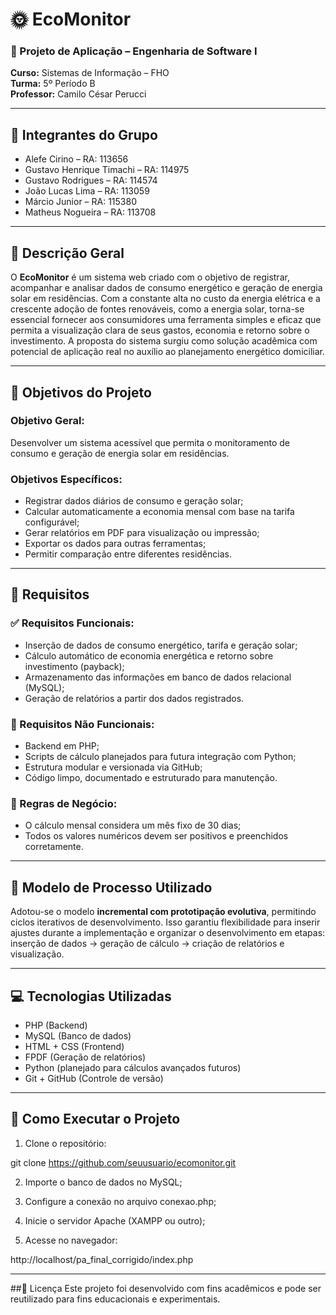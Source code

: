 # 🌞 EcoMonitor

### 📘 Projeto de Aplicação – Engenharia de Software I  
**Curso:** Sistemas de Informação – FHO  
**Turma:** 5º Período B  
**Professor:** Camilo César Perucci

---

## 👥 Integrantes do Grupo

- Alefe Cirino – RA: 113656  
- Gustavo Henrique Timachi – RA: 114975  
- Gustavo Rodrigues – RA: 114574  
- João Lucas Lima – RA: 113059  
- Márcio Junior – RA: 115380  
- Matheus Nogueira – RA: 113708  

---

## 📘 Descrição Geral

O **EcoMonitor** é um sistema web criado com o objetivo de registrar, acompanhar e analisar dados de consumo energético e geração de energia solar em residências. Com a constante alta no custo da energia elétrica e a crescente adoção de fontes renováveis, como a energia solar, torna-se essencial fornecer aos consumidores uma ferramenta simples e eficaz que permita a visualização clara de seus gastos, economia e retorno sobre o investimento. A proposta do sistema surgiu como solução acadêmica com potencial de aplicação real no auxílio ao planejamento energético domiciliar.

---

## 🎯 Objetivos do Projeto

### Objetivo Geral:
Desenvolver um sistema acessível que permita o monitoramento de consumo e geração de energia solar em residências.

### Objetivos Específicos:
- Registrar dados diários de consumo e geração solar;
- Calcular automaticamente a economia mensal com base na tarifa configurável;
- Gerar relatórios em PDF para visualização ou impressão;
- Exportar os dados para outras ferramentas;
- Permitir comparação entre diferentes residências.

---

## 🚧 Requisitos

### ✅ Requisitos Funcionais:
- Inserção de dados de consumo energético, tarifa e geração solar;
- Cálculo automático de economia energética e retorno sobre investimento (payback);
- Armazenamento das informações em banco de dados relacional (MySQL);
- Geração de relatórios a partir dos dados registrados.

### 🔁 Requisitos Não Funcionais:
- Backend em PHP;
- Scripts de cálculo planejados para futura integração com Python;
- Estrutura modular e versionada via GitHub;
- Código limpo, documentado e estruturado para manutenção.

### 📐 Regras de Negócio:
- O cálculo mensal considera um mês fixo de 30 dias;
- Todos os valores numéricos devem ser positivos e preenchidos corretamente.

---

## 🔁 Modelo de Processo Utilizado

Adotou-se o modelo **incremental com prototipação evolutiva**, permitindo ciclos iterativos de desenvolvimento. Isso garantiu flexibilidade para inserir ajustes durante a implementação e organizar o desenvolvimento em etapas: inserção de dados → geração de cálculo → criação de relatórios e visualização.

---

## 💻 Tecnologias Utilizadas

- PHP (Backend)  
- MySQL (Banco de dados)  
- HTML + CSS (Frontend)  
- FPDF (Geração de relatórios)  
- Python (planejado para cálculos avançados futuros)  
- Git + GitHub (Controle de versão)

---

## 🚀 Como Executar o Projeto

1. Clone o repositório:

git clone https://github.com/seuusuario/ecomonitor.git

2. Importe o banco de dados no MySQL;

3. Configure a conexão no arquivo conexao.php;

4. Inicie o servidor Apache (XAMPP ou outro);

5. Acesse no navegador:

http://localhost/pa_final_corrigido/index.php

---

##📎 Licença
Este projeto foi desenvolvido com fins acadêmicos e pode ser reutilizado para fins educacionais e experimentais.


